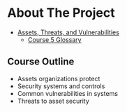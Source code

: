 # About The Project

- [Assets, Threats, and Vulnerabilities](https://www.coursera.org/learn/assets-threats-and-vulnerabilities)
  - [Course 5 Glossary](https://docs.google.com/document/d/1i3IbpcZHIoSL_CoRR7sLwIyTN5Aj_TcYBwMn44eVRvE/template/preview?resourcekey=0-986ppWjHBYBOLbKNxqqMTA)

## Course Outline

- Assets organizations protect
- Security systems and controls
- Common vulnerabilities in systems
- Threats to asset security
